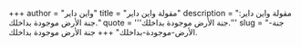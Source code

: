 +++
author = "واين داير"
title = "مقولة واين داير"
description = "مقولة واين داير: جنة الأرض موجودة بداخلك."
quote = '''جنة الأرض موجودة بداخلك.'''
slug = "جنة-الأرض-موجودة-بداخلك"
+++
جنة الأرض موجودة بداخلك.
